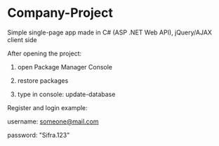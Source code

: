 # Company-Project

Simple single-page app made in C# (ASP .NET Web API), jQuery/AJAX client side 

After opening the project:
 
 1. open Package Manager Console
 
 2. restore packages
 
 3. type in console: update-database
 

Register and login example:

username: someone@mail.com

password: "Sifra.123"
